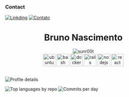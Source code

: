 ### Contact
<!-- [![HomePage](https://custom-icon-badges.herokuapp.com/badge/Homepage-000000?style=for-the-badge&logo=home&logoColor=white)](https://www.brunonascimento.dev.br) -->
[![Linkding](https://img.shields.io/badge/LinkedIn-0077B5?style=for-the-badge&logo=linkedin&logoColor=white)](https://www.linkedin.com/in/bruno-a-nascimento-38033a179)
[![Contato](https://img.shields.io/badge/Contato-358F0E?style=for-the-badge&logo=email&logoColor=white)](mailto:sunr00t@gmail.com)

<div align="center">
  
  <h1>Bruno Nascimento</h1>
  <img src="https://i.ibb.co/NWHwmVn/sunr00t.png" alt="sunr00t" />
  </br>
  <img src="https://cdn.jsdelivr.net/gh/devicons/devicon/icons/ubuntu/ubuntu-plain-wordmark.svg" alt="ubuntu" width="40" height="40"/>
  <img src="https://cdn.jsdelivr.net/gh/devicons/devicon/icons/bash/bash-original.svg" alt="bash" width="40" height="40"/>
  <img src="https://cdn.jsdelivr.net/gh/devicons/devicon/icons/docker/docker-original-wordmark.svg" alt="docker" width="40" height="40"/>
  <img src="https://cdn.jsdelivr.net/gh/devicons/devicon/icons/rails/rails-original-wordmark.svg"alt="rails" width="40" height="40"/>
  <img src="https://cdn.jsdelivr.net/gh/devicons/devicon/icons/nodejs/nodejs-original.svg" alt="nodejs" width="40" height="40"/>
  <img src="https://cdn.jsdelivr.net/gh/devicons/devicon/icons/react/react-original-wordmark.svg" alt="react" width="40" height="40" />
  </br>
  </br>
</div>

![Profile details](http://github-profile-summary-cards.vercel.app/api/cards/profile-details?username=sunr00t&theme=radical)

![Top languages by repo](http://github-profile-summary-cards.vercel.app/api/cards/repos-per-language?username=sunr00t&theme=radical)
![Commits per day](http://github-profile-summary-cards.vercel.app/api/cards/productive-time?username=sunr00t&theme=radical&utcOffset=3)
